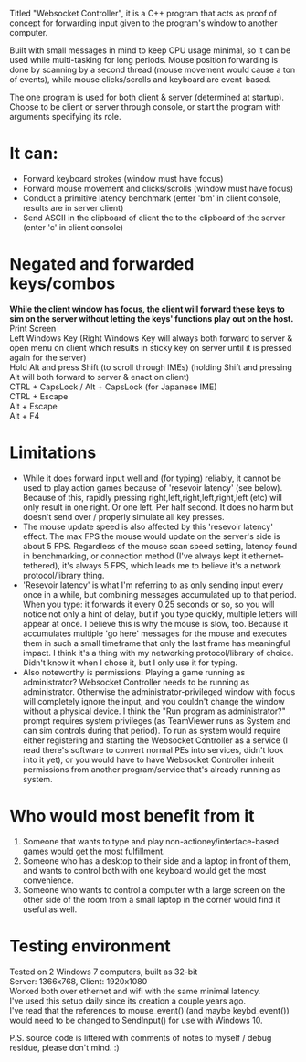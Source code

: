 Titled "Websocket Controller", it is a C++ program that acts as proof of concept for forwarding input given to the program's window to another computer.

Built with small messages in mind to keep CPU usage minimal, so it can be used while multi-tasking for long periods. Mouse position forwarding is done by scanning by a second thread (mouse movement would cause a ton of events), while mouse clicks/scrolls and keyboard are event-based.

The one program is used for both client & server (determined at startup). Choose to be client or server through console, or start the program with arguments specifying its role.

# It can:
<ul>
<li>Forward keyboard strokes (window must have focus)</li>
<li>Forward mouse movement and clicks/scrolls (window must have focus)</li>
<li>Conduct a primitive latency benchmark (enter 'bm' in client console, results are in server client)</li>
<li>Send ASCII in the clipboard of client the to the clipboard of the server (enter 'c' in client console)</li>
</ul>

# Negated and forwarded keys/combos
<b>While the client window has focus, the client will forward these keys to sim on the server without letting the keys' functions play out on the host.</b><br>
Print Screen<br>
Left Windows Key (Right Windows Key will always both forward to server & open menu on client which results in sticky key on server until it is pressed again for the server)<br>
Hold Alt and press Shift (to scroll through IMEs) (holding Shift and pressing Alt will both forward to server & enact on client)<br>
CTRL + CapsLock / Alt + CapsLock (for Japanese IME)<br>
CTRL + Escape<br>
Alt + Escape<br>
Alt + F4<br>

# Limitations
<ul>
<li>While it does forward input well and (for typing) reliably, it cannot be used to play action games because of 'resevoir latency' (see below). Because of this, rapidly pressing right,left,right,left,right,left (etc) will only result in one right. Or one left. Per half second. It does no harm but doesn't send over / properly simulate all key presses.</li>
<li>The mouse update speed is also affected by this 'resevoir latency' effect. The max FPS the mouse would update on the server's side is about 5 FPS. Regardless of the mouse scan speed setting, latency found in benchmarking, or connection method (I've always kept it ethernet-tethered), it's always 5 FPS, which leads me to believe it's a network protocol/library thing.</li>
<li>'Resevoir latency' is what I'm referring to as only sending input every once in a while, but combining messages accumulated up to that period. When you type: it forwards it every 0.25 seconds or so, so you will notice not only a hint of delay, but if you type quickly, multiple letters will appear at once. I believe this is why the mouse is slow, too. Because it accumulates multiple 'go here' messages for the mouse and executes them in such a small timeframe that only the last frame has meaningful impact. I think it's a thing with my networking protocol/library of choice. Didn't know it when I chose it, but I only use it for typing.</li>
<li>Also noteworthy is permissions: Playing a game running as administrator? Websocket Controller needs to be running as administrator. Otherwise the administrator-privileged window with focus will completely ignore the input, and you couldn't change the window without a physical device. I think the "Run program as administrator?" prompt requires system privileges (as TeamViewer runs as System and can sim controls during that period). To run as system would require either registering and starting the Websocket Controller as a service (I read there's software to convert normal PEs into services, didn't look into it yet), or you would have to have Websocket Controller inherit permissions from another program/service that's already running as system.</li>
</ul>


# Who would most benefit from it
<ol>
<li>Someone that wants to type and play non-actioney/interface-based games would get the most fulfillment.</li>
<li>Someone who has a desktop to their side and a laptop in front of them, and wants to control both with one keyboard would get the most convenience.</li>
<li>Someone who wants to control a computer with a large screen on the other side of the room from a small laptop in the corner would find it useful as well.</li>
</ol>


# Testing environment
Tested on 2 Windows 7 computers, built as 32-bit<br>
Server: 1366x768, Client: 1920x1080<br>
Worked both over ethernet and wifi with the same minimal latency.<br>
I've used this setup daily since its creation a couple years ago.<br>
I've read that the references to mouse_event() (and maybe keybd_event()) would need to be changed to SendInput() for use with Windows 10.

P.S. source code is littered with comments of notes to myself / debug residue, please don't mind. :)
